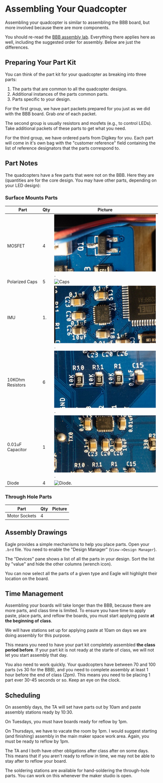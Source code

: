 # Assembling Your Quadcopter

Assembling your quadcopter is similar to assembling the BBB board, but more involved because there are more components.

You should re-read the [BBB assembly lab](Readme.md).  Everything there applies here as well, including the suggested order for assembly.  Below are just the differences.

## Preparing Your Part Kit

You can think of the part kit for your quadcopter as breaking into three parts:

1.  The parts that are common to all the quadcopter designs.
2.  Additional instances of the parts common parts.
3.  Parts specific to your design.

For the first group, we have part packets prepared for you just as we did with the BBB board.  Grab *one* of each packet.

The second group is usually resistors and mosfets (e.g., to control LEDs).  Take additional packets of these parts to get what you need.

For the third group, we have ordered parts from Digikey for you.  Each part will come in it's own bag with the "customer reference" field containing the list of reference designators that the parts correspond to.

## Part Notes

The quadcopters have a few parts that were not on the BBB.  Here they are (quantities are for the core design.  You may have other parts, depending on your LED design):

### Surface Mounts Parts

| Part              | Qty | Picture                                            |
|-------------------|-----|----------------------------------------------------|
| MOSFET            | 4   |   ![Mosfet](images/mosfet.jpg).                    |
| Polarized Caps    | 5   |   ![Caps](images/big_cap_orientation.jpg)          |
| IMU               | 1.  | ![IMU](images/IMU.jpg).                            | 
| 10KOhm Resistors  | 6   | ![Resistor](images/resistors.jpg).                 |
| 0.01uF Capacitor  | 1   | ![Capacitors](images/capacitors.jpg).              |
| Diode             | 4   | ![Diode](images/diode.jpg).                        | 

### Through Hole Parts

| Part              | Qty | Picture                                            |
|-------------------|-----|----------------------------------------------------|
| Motor Sockets     | 4   | |


## Assembly Drawings

Eagle provides a simple mechanisms to help you place parts.  Open your `.brd` file.  You need to enable  the "Design Manager" (`View->Design Manager`).

The "Devices" pane shows a list of all the parts in your design.  Sort the list by "value" and hide the other columns (wrench icon).

You can now select all the parts of a given type and Eagle will highlight their location on the board.

## Time Management

Assembling your boards will take longer than the BBB, because there are more parts, and class time is limited.  To ensure you have time to apply paste, place parts, and reflow the boards, you must start applying paste **at the beginning of class**.  

We will have stations set up for applying paste at 10am on days we are doing assembly for this purpose.

This means you need to have your part kit completely assembled **the class period before**.  If your part kit is not ready at the starte of class, we will not let you start assembly that day.

You also need to work quickly.  Your quadcopters have between 70 and 100 parts (vs 30 for the BBB), and you need to complete assembly at least 1 hour before the end of class (2pm).  This means you need to be placing 1 part ever 30-45 seconds or so.  Keep an eye on the clock.

## Scheduling

On assembly days, the TA will set have parts out by 10am and paste assembly stations ready by 10:30.

On Tuesdays, you must have boards ready for reflow by 1pm. 

On Thursdays, we have to vacate the room by 1pm.  I would suggest starting (and finishing) assembly in the main maker space work area.  Again, you must be ready to reflow by 1pm.

The TA and I both have other obligations after class after on some days.  This means that if you aren't ready to reflow in time, we may not be able to stay after to reflow your board.

The soldering stations are available for hand-soldering the through-hole parts.  You can work on this whenever the maker studio is open.

